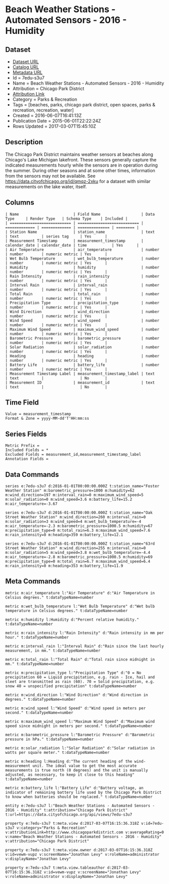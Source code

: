 # Beach Weather Stations - Automated Sensors - 2016 - Humidity

## Dataset

* [Dataset URL](https://data.cityofchicago.org/api/views/7edu-s3u7/rows.json?max_rows=100)
* [Catalog URL](https://data.cityofchicago.org/Parks-Recreation/Beach-Weather-Stations-Automated-Sensors-2016-Humi/7edu-s3u7/about)
* [Metadata URL](https://data.cityofchicago.org/api/views/7edu-s3u7)
* Id = 7edu-s3u7
* Name = Beach Weather Stations - Automated Sensors - 2016 - Humidity
* Attribution = Chicago Park District
* [Attribution Link](http://www.chicagoparkdistrict.com)
* Category = Parks & Recreation
* Tags = [beaches, parks, chicago park district, open spaces, parks & recreation, recreation, water]
* Created = 2016-06-07T16:41:13Z
* Publication Date = 2015-06-01T22:22:24Z
* Rows Updated = 2017-03-07T15:45:10Z

## Description

The Chicago Park District maintains weather sensors at beaches along Chicago's Lake Michigan lakefront. These sensors generally capture the indicated measurements hourly while the sensors are in operation during the summer.  During other seasons and at some other times, information from the sensors may not be available.  See https://data.cityofchicago.org/id/qmqz-2xku for a dataset with similar measurements on the lake water, itself.

## Columns

```ls
| Name                        | Field Name                  | Data Type     | Render Type   | Schema Type    | Included | 
| =========================== | =========================== | ============= | ============= | ============== | ======== | 
| Station Name                | station_name                | text          | text          | series tag     | Yes      | 
| Measurement Timestamp       | measurement_timestamp       | calendar_date | calendar_date | time           | Yes      | 
| Air Temperature             | air_temperature             | number        | number        | numeric metric | Yes      | 
| Wet Bulb Temperature        | wet_bulb_temperature        | number        | number        | numeric metric | Yes      | 
| Humidity                    | humidity                    | number        | number        | numeric metric | Yes      | 
| Rain Intensity              | rain_intensity              | number        | number        | numeric metric | Yes      | 
| Interval Rain               | interval_rain               | number        | number        | numeric metric | Yes      | 
| Total Rain                  | total_rain                  | number        | number        | numeric metric | Yes      | 
| Precipitation Type          | precipitation_type          | number        | number        | numeric metric | Yes      | 
| Wind Direction              | wind_direction              | number        | number        | numeric metric | Yes      | 
| Wind Speed                  | wind_speed                  | number        | number        | numeric metric | Yes      | 
| Maximum Wind Speed          | maximum_wind_speed          | number        | number        | numeric metric | Yes      | 
| Barometric Pressure         | barometric_pressure         | number        | number        | numeric metric | Yes      | 
| Solar Radiation             | solar_radiation             | number        | number        | numeric metric | Yes      | 
| Heading                     | heading                     | number        | number        | numeric metric | Yes      | 
| Battery Life                | battery_life                | number        | number        | numeric metric | Yes      | 
| Measurement Timestamp Label | measurement_timestamp_label | text          | text          |                | No       | 
| Measurement ID              | measurement_id              | text          | text          |                | No       | 
```

## Time Field

```ls
Value = measurement_timestamp
Format & Zone = yyyy-MM-dd'T'HH:mm:ss
```

## Series Fields

```ls
Metric Prefix = 
Included Fields = *
Excluded Fields = measurement_id,measurement_timestamp_label
Annotation Fields = 
```

## Data Commands

```ls
series e:7edu-s3u7 d:2016-01-01T00:00:00.000Z t:station_name="Foster Weather Station" m:barometric_pressure=1000 m:humidity=62 m:wind_direction=197 m:interval_rain=0 m:maximum_wind_speed=5 m:solar_radiation=0 m:wind_speed=3.6 m:battery_life=15.2 m:air_temperature=-3.67

series e:7edu-s3u7 d:2016-01-01T00:00:00.000Z t:station_name="Oak Street Weather Station" m:wind_direction=260 m:interval_rain=0 m:solar_radiation=3 m:wind_speed=4 m:wet_bulb_temperature=-4 m:air_temperature=-2.3 m:barometric_pressure=1000.5 m:humidity=67 m:precipitation_type=0 m:total_rain=6.3 m:maximum_wind_speed=7.6 m:rain_intensity=0 m:heading=359 m:battery_life=12.1

series e:7edu-s3u7 d:2016-01-01T00:00:00.000Z t:station_name="63rd Street Weather Station" m:wind_direction=255 m:interval_rain=0 m:solar_radiation=5 m:wind_speed=3.8 m:wet_bulb_temperature=-4.4 m:air_temperature=-2.8 m:barometric_pressure=1000.5 m:humidity=69 m:precipitation_type=0 m:total_rain=6.7 m:maximum_wind_speed=6.4 m:rain_intensity=0 m:heading=353 m:battery_life=11.9
```

## Meta Commands

```ls
metric m:air_temperature l:"Air Temperature" d:"Air Temperature in Celsius degrees." t:dataTypeName=number

metric m:wet_bulb_temperature l:"Wet Bulb Temperature" d:"Wet bulb temperature in Celsius degrees." t:dataTypeName=number

metric m:humidity l:Humidity d:"Percent relative humidity." t:dataTypeName=number

metric m:rain_intensity l:"Rain Intensity" d:"Rain intensity in mm per hour." t:dataTypeName=number

metric m:interval_rain l:"Interval Rain" d:"Rain since the last hourly measurement, in mm." t:dataTypeName=number

metric m:total_rain l:"Total Rain" d:"Total rain since midnight in mm." t:dataTypeName=number

metric m:precipitation_type l:"Precipitation Type" d:"0 = No precipitation 60 = Liquid precipitation, e.g. rain - Ice, hail and sleet are transmitted as rain (60). 70 = Solid precipitation, e.g. snow 40 = unspecified precipitation" t:dataTypeName=number

metric m:wind_direction l:"Wind Direction" d:"Wind direction in degrees." t:dataTypeName=number

metric m:wind_speed l:"Wind Speed" d:"Wind speed in meters per second." t:dataTypeName=number

metric m:maximum_wind_speed l:"Maximum Wind Speed" d:"Maximum wind speed since midnight in meters per second." t:dataTypeName=number

metric m:barometric_pressure l:"Barometric Pressure" d:"Barometric pressure in hPa." t:dataTypeName=number

metric m:solar_radiation l:"Solar Radiation" d:"Solar radiation in watts per square meter." t:dataTypeName=number

metric m:heading l:Heading d:"The current heading of the wind-measurement unit. The ideal value to get the most accurate measurements is true north (0 degrees) and the unit is manually adjusted, as necessary, to keep it close to this heading" t:dataTypeName=number

metric m:battery_life l:"Battery Life" d:"Battery voltage, an indicator of remaining battery life used by the Chicago Park District to know when batteries should be replaced." t:dataTypeName=number

entity e:7edu-s3u7 l:"Beach Weather Stations - Automated Sensors - 2016 - Humidity" t:attribution="Chicago Park District" t:url=https://data.cityofchicago.org/api/views/7edu-s3u7

property e:7edu-s3u7 t:meta.view d:2017-03-07T16:15:36.318Z v:id=7edu-s3u7 v:category="Parks & Recreation" v:attributionLink=http://www.chicagoparkdistrict.com v:averageRating=0 v:name="Beach Weather Stations - Automated Sensors - 2016 - Humidity" v:attribution="Chicago Park District"

property e:7edu-s3u7 t:meta.view.owner d:2017-03-07T16:15:36.318Z v:id=vewm-vupz v:screenName="Jonathan Levy" v:roleName=administrator v:displayName="Jonathan Levy"

property e:7edu-s3u7 t:meta.view.tableauthor d:2017-03-07T16:15:36.318Z v:id=vewm-vupz v:screenName="Jonathan Levy" v:roleName=administrator v:displayName="Jonathan Levy"
```